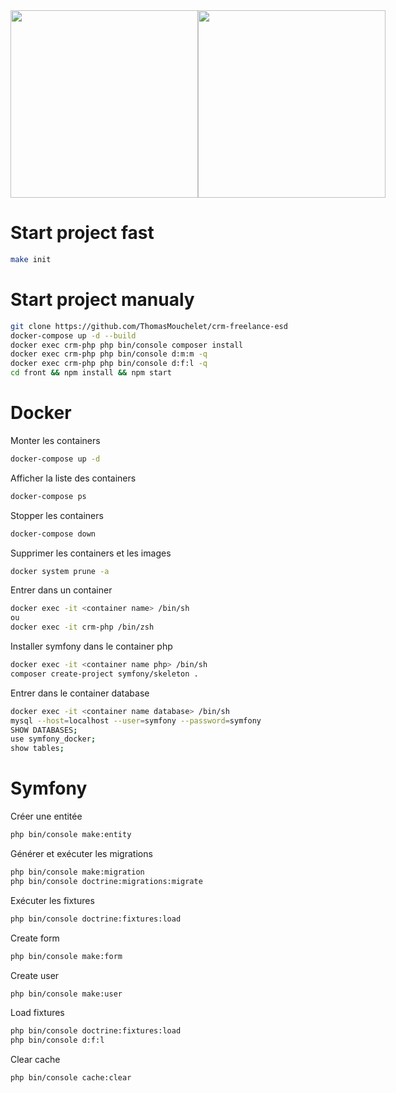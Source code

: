 <div style="display: flex;align-items: center;">
    <div>
        <img src="https://d31ezp3r8jwmks.cloudfront.net/P4LMkQbCoYdT6NiE8ZjETEbw" width="300px">
    </div>
    <div>
        <img src="https://api-platform.com/logo.png" width="300px">
    </div>
</div>

# Start project fast
```bash
make init
```
# Start project manualy
```bash
git clone https://github.com/ThomasMouchelet/crm-freelance-esd
docker-compose up -d --build
docker exec crm-php php bin/console composer install
docker exec crm-php php bin/console d:m:m -q
docker exec crm-php php bin/console d:f:l -q
cd front && npm install && npm start
```

# Docker
Monter les containers
```bash
docker-compose up -d
```
Afficher la liste des containers
```bash
docker-compose ps
```
Stopper les containers
```bash
docker-compose down
```
Supprimer les containers et les images
```bash
docker system prune -a
```
Entrer dans un container
```bash
docker exec -it <container name> /bin/sh
ou
docker exec -it crm-php /bin/zsh
```
Installer symfony dans le container php
```bash
docker exec -it <container name php> /bin/sh
composer create-project symfony/skeleton .
```
Entrer dans le container database
```bash
docker exec -it <container name database> /bin/sh
mysql --host=localhost --user=symfony --password=symfony
SHOW DATABASES;
use symfony_docker;
show tables;
```

# Symfony

Créer une entitée
```bash
php bin/console make:entity
```
Générer et exécuter les migrations
```bash
php bin/console make:migration
php bin/console doctrine:migrations:migrate
```
Exécuter les fixtures
```bash
php bin/console doctrine:fixtures:load
```
Create form
```bash
php bin/console make:form
```
Create user
```bash
php bin/console make:user
```
Load fixtures
```bash
php bin/console doctrine:fixtures:load
php bin/console d:f:l
```
Clear cache
```bash
php bin/console cache:clear
```